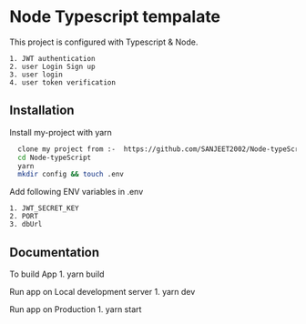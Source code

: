
# Node Typescript tempalate

This project is configured with Typescript & Node.

    1. JWT authentication 
    2. user Login Sign up 
    3. user login 
    4. user token verification



## Installation

Install my-project with yarn 

```bash
  clone my project from :-  https://github.com/SANJEET2002/Node-typeScript
  cd Node-typeScript
  yarn
  mkdir config && touch .env 
```


Add following ENV variables in .env 

    1. JWT_SECRET_KEY
    2. PORT
    3. dbUrl


## Documentation

To build App
    1.  yarn build

Run app on Local development server
    1.  yarn dev

Run app on Production 
    1. yarn start
    
